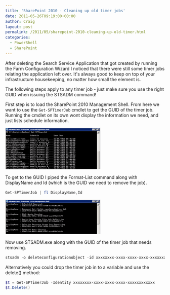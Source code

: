 ```yaml
---
title: 'SharePoint 2010 - Cleaning up old timer jobs'
date: 2011-05-26T09:19:00+00:00
author: Craig
layout: post
permalink: /2011/05/sharepoint-2010-cleaning-up-old-timer.html
categories:
  - PowerShell
  - SharePoint
---
```

After deleting the Search Service Application that got created by running the Farm Configuration Wizard I noticed that there were still some timer jobs relating the application left over. It's always good to keep on top of your infrastructure housekeeping, no matter how small the element is.

<!--more-->

The following steps apply to any timer job - just make sure you use the right GUID when issuing the STSADM command!

First step is to load the SharePoint 2010 Management Shell. From here we want to use the `Get-SPTimerJob` cmdlet to get the GUID of the timer job. Running the cmdlet on its own wont display the information we need, and just lists schedule information.

![Get-SPTimerJob](/assets/images/Get-SPTimerjob-300x131.png)

To get to the GUID I piped the Format-List command along with DisplayName and Id (which is the GUID we need to remove the job).

```powershell
Get-SPTimerJob | fl DisplayName,Id
```

![Get-SPTimerJob](/assets/images/Get-SPTimerJobFL-300x109.png)

Now use STSADM.exe along with the GUID of the timer job that needs removing.

```powershell
stsadm -o deleteconfigurationobject -id xxxxxxxx-xxxx-xxxx-xxxx-xxxxxxxxxxxx
```

Alternatively you could drop the timer job in to a variable and use the delete() method:

```powershell
$t = Get-SPTimerJob -Identity xxxxxxxx-xxxx-xxxx-xxxx-xxxxxxxxxxxx
$t.Delete()
```
